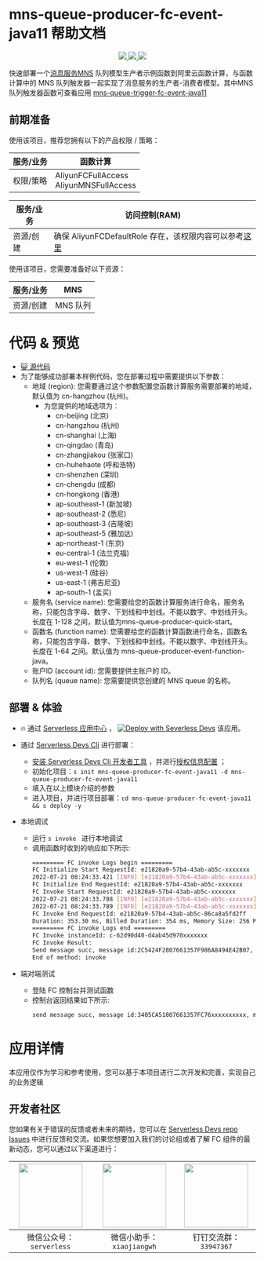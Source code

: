 # mns-queue-producer-fc-event-java11 帮助文档

<p align="center" class="flex justify-center">
    <a href="https://www.serverless-devs.com" class="ml-1">
    <img src="http://editor.devsapp.cn/icon?package=mns-queue-producer-fc-event-java11&type=packageType">
  </a>
  <a href="http://www.devsapp.cn/details.html?name=mns-queue-producer-fc-event-java11" class="ml-1">
    <img src="http://editor.devsapp.cn/icon?package=mns-queue-producer-fc-event-java11&type=packageVersion">
  </a>
  <a href="http://www.devsapp.cn/details.html?name=mns-queue-producer-fc-event-java11" class="ml-1">
    <img src="http://editor.devsapp.cn/icon?package=mns-queue-producer-fc-event-java11&type=packageDownload">
  </a>
</p>

<description>

快速部署一个[消息服务MNS](https://help.aliyun.com/document_detail/27414.html) 队列模型生产者示例函数到阿里云函数计算，与函数计算中的 MNS 队列触发器一起实现了消息服务的生产者-消费者模型。其中MNS 队列触发器函数可查看应用 [mns-queue-trigger-fc-event-java11](http://www.devsapp.cn/details.html?name=mns-queue-trigger-fc-event-java11)

</description>

## 前期准备
使用该项目，推荐您拥有以下的产品权限 / 策略：

| 服务/业务 | 函数计算 |     
| --- |  --- |   
| 权限/策略 | AliyunFCFullAccess <br> AliyunMNSFullAccess |

| 服务/业务 | 访问控制(RAM) |     
| --- |  --- |   
| 资源/创建 | 确保 AliyunFCDefaultRole 存在，该权限内容可以参考[这里](https://help.aliyun.com/document_detail/181589.html) |

使用该项目，您需要准备好以下资源：

| 服务/业务 | MNS |     
| --- |  --- |   
| 资源/创建 | MNS 队列 |  

<codepre id="codepre">

# 代码 & 预览

- [ :smiley_cat:  源代码](https://github.com/devsapp/start-fc/blob/main/event-function/mns-queue-producer-fc-event-java11)
- 为了能够成功部署本样例代码，您在部署过程中需要提供以下参数：
    - 地域 (region): 您需要通过这个参数配置您函数计算服务需要部署的地域，默认值为 cn-hangzhou (杭州)。
      - 为您提供的地域选项为：
        - cn-beijing (北京)
        - cn-hangzhou (杭州)
        - cn-shanghai (上海)
        - cn-qingdao (青岛)
        - cn-zhangjiakou (张家口)
        - cn-huhehaote (呼和浩特)
        - cn-shenzhen (深圳)
        - cn-chengdu (成都)
        - cn-hongkong (香港)
        - ap-southeast-1 (新加坡)
        - ap-southeast-2 (悉尼)
        - ap-southeast-3 (吉隆坡)
        - ap-southeast-5 (雅加达)
        - ap-northeast-1 (东京)
        - eu-central-1 (法兰克福)
        - eu-west-1 (伦敦)
        - us-west-1 (硅谷)
        - us-east-1 (弗吉尼亚)
        - ap-south-1 (孟买)
    - 服务名 (service name): 您需要给您的函数计算服务进行命名，服务名称，只能包含字母、数字、下划线和中划线。不能以数字、中划线开头。长度在 1-128 之间，默认值为mns-queue-producer-quick-start。
    - 函数名 (function name): 您需要给您的函数计算函数进行命名，函数名称，只能包含字母、数字、下划线和中划线。不能以数字、中划线开头。长度在 1-64 之间。默认值为 mns-queue-producer-event-function-java。
    - 账户ID (account id): 您需要提供主账户的 ID。
    - 队列名 (queue name): 您需要提供您创建的 MNS queue 的名称。

</codepre>

<deploy>

## 部署 & 体验

<appcenter>

-  :fire:  通过 [Serverless 应用中心](https://fcnext.console.aliyun.com/applications/create?template=mns-queue-producer-fc-event-java11) ，
[![Deploy with Severless Devs](https://img.alicdn.com/imgextra/i1/O1CN01w5RFbX1v45s8TIXPz_!!6000000006118-55-tps-95-28.svg)](https://fcnext.console.aliyun.com/applications/create?template=mns-queue-producer-fc-event-java11)  该应用。 

</appcenter>

- 通过 [Serverless Devs Cli](https://www.serverless-devs.com/serverless-devs/install) 进行部署：
    - [安装 Serverless Devs Cli 开发者工具](https://www.serverless-devs.com/serverless-devs/install) ，并进行[授权信息配置](https://www.serverless-devs.com/fc/config) ；
    - 初始化项目：`s init mns-queue-producer-fc-event-java11 -d mns-queue-producer-fc-event-java11` 
    - 填入在以上模块介绍的参数
    - 进入项目，并进行项目部署：`cd mns-queue-producer-fc-event-java11 && s deploy -y`
  
- 本地调试
  - 运行 `s invoke ` 进行本地调试
  - 调用函数时收到的响应如下所示:
    ```bash
    ========= FC invoke Logs begin =========
    FC Initialize Start RequestId: e21820a9-57b4-43ab-ab5c-xxxxxxx
    2022-07-21 08:24:33.421 [INFO] [e21820a9-57b4-43ab-ab5c-xxxxxxx] init mns client time cost: 674ms
    FC Initialize End RequestId: e21820a9-57b4-43ab-ab5c-xxxxxxx
    FC Invoke Start RequestId: e21820a9-57b4-43ab-ab5c-xxxxxxx
    2022-07-21 08:24:33.788 [INFO] [e21820a9-57b4-43ab-ab5c-xxxxxxx] Send message id is: 2C5424F2807661357F986A8494E42B07
    2022-07-21 08:24:33.789 [INFO] [e21820a9-57b4-43ab-ab5c-xxxxxxx] Send message succ, message id:2C5424F2807661357F986A8494E42B07, message body:demo_message_body
    FC Invoke End RequestId: e21820a9-57b4-43ab-ab5c-86ca8a5fd2ff
    Duration: 353.30 ms, Billed Duration: 354 ms, Memory Size: 256 MB, Max Memory Used: 129.18 MB
    ========= FC invoke Logs end =========
    FC Invoke instanceId: c-62d90d40-d4ab45d970xxxxxxx
    FC Invoke Result:
    Send message succ, message id:2C5424F2807661357F986A8494E42B07, message body:demo_message_body
    End of method: invoke
      ```
- 端对端测试
  - 登陆 FC 控制台并测试函数
  - 控制台返回结果如下所示:
    ```bash
    send message succ, message id:3405CA51807661357FC76xxxxxxxxxx, message body 
    ```
</deploy>

<appdetail id="flushContent">

# 应用详情



本应用仅作为学习和参考使用，您可以基于本项目进行二次开发和完善，实现自己的业务逻辑



</appdetail>

<devgroup>

## 开发者社区

您如果有关于错误的反馈或者未来的期待，您可以在 [Serverless Devs repo Issues](https://github.com/serverless-devs/serverless-devs/issues) 中进行反馈和交流。如果您想要加入我们的讨论组或者了解 FC 组件的最新动态，您可以通过以下渠道进行：

<p align="center">

| <img src="https://serverless-article-picture.oss-cn-hangzhou.aliyuncs.com/1635407298906_20211028074819117230.png" width="130px" > | <img src="https://serverless-article-picture.oss-cn-hangzhou.aliyuncs.com/1635407044136_20211028074404326599.png" width="130px" > | <img src="https://serverless-article-picture.oss-cn-hangzhou.aliyuncs.com/1635407252200_20211028074732517533.png" width="130px" > |
|--- | --- | --- |
| <center>微信公众号：`serverless`</center> | <center>微信小助手：`xiaojiangwh`</center> | <center>钉钉交流群：`33947367`</center> | 

</p>

</devgroup>